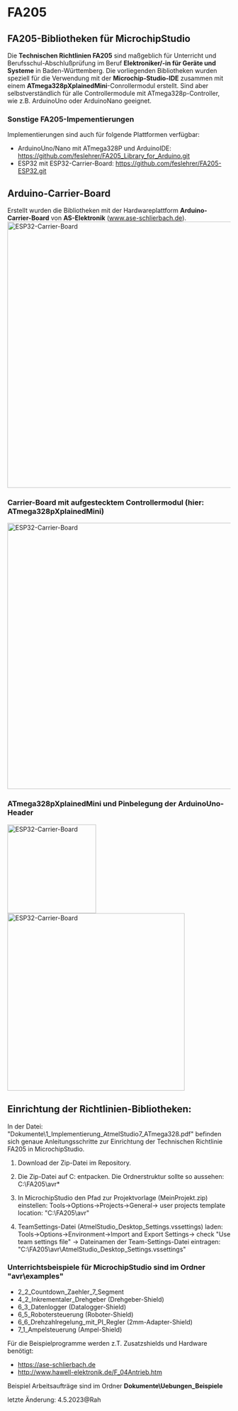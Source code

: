 # FA205
## FA205-Bibliotheken für MicrochipStudio
Die **Technischen Richtlinien FA205** sind maßgeblich für Unterricht und Berufsschul-Abschlußprüfung im Beruf **Elektroniker/-in für Geräte und Systeme** in Baden-Württemberg.
Die vorliegenden Bibliotheken wurden speziell für die Verwendung mit der **Microchip-Studio-IDE** zusammen mit einem **ATmega328pXplainedMini**-Conrollermodul erstellt. Sind aber selbstverständlich für alle Controllermodule mit ATmega328p-Controller, wie z.B. ArduinoUno oder ArduinoNano geeignet.

### Sonstige FA205-Impementierungen
Implementierungen sind auch für folgende Plattformen verfügbar: 
+ ArduinoUno/Nano mit ATmega328P und ArduinoIDE: https://github.com/feslehrer/FA205_Library_for_Arduino.git
+ ESP32 mit ESP32-Carrier-Board: https://github.com/feslehrer/FA205-ESP32.git

## Arduino-Carrier-Board
Erstellt wurden die Bibliotheken mit der Hardwareplattform **Arduino-Carrier-Board** von **AS-Elektronik** (www.ase-schlierbach.de).
<img src="https://user-images.githubusercontent.com/24614659/236320998-94544814-81e8-421b-9627-0c5e2c16ead0.png" alt="ESP32-Carrier-Board" width="600">

### Carrier-Board mit aufgestecktem Controllermodul (hier: ATmega328pXplainedMini)
<img src="https://user-images.githubusercontent.com/24614659/236322408-e825f460-5135-4205-903b-463df35603ee.png" alt="ESP32-Carrier-Board" width="600">

### ATmega328pXplainedMini und Pinbelegung der ArduinoUno-Header
<img src="https://user-images.githubusercontent.com/24614659/236321583-8457da01-e94d-4db5-8539-40f2c315c2b6.png" alt="ESP32-Carrier-Board" width="200"><img src="https://user-images.githubusercontent.com/24614659/236321645-c13d7fa3-2566-49c7-b55e-53918c5f59d4.png" alt="ESP32-Carrier-Board" width="400">

## Einrichtung der Richtlinien-Bibliotheken:
   In der Datei: "Dokumente\1_Implementierung_AtmelStudio7_ATmega328.pdf" befinden sich genaue Anleitungsschritte
   zur Einrichtung der Technischen Richtlinie FA205 in MicrochipStudio. 

1. Download der Zip-Datei im Repository.

2. Die Zip-Datei auf C: entpacken. Die Ordnerstruktur sollte so aussehen:
   C:\FA205\avr\*

3. In MicrochipStudio den Pfad zur Projektvorlage (MeinProjekt.zip) einstellen:
   Tools->Options->Projects->General-> user projects template location: "C:\FA205\avr\"

4. TeamSettings-Datei (AtmelStudio_Desktop_Settings.vssettings) laden:
   Tools->Options->Environment->Import and Export Settings-> check "Use team settings file" -> Dateinamen der Team-Settings-Datei
   eintragen:
     "C:\FA205\avr\AtmelStudio_Desktop_Settings.vssettings"

### Unterrichtsbeispiele für MicrochipStudio sind im Ordner "avr\examples" 
- 2_2_Countdown_Zaehler_7_Segment
- 4_2_Inkrementaler_Drehgeber  (Drehgeber-Shield)
- 6_3_Datenlogger   (Datalogger-Shield)
- 6_5_Robotersteuerung   (Roboter-Shield)
- 6_6_Drehzahlregelung_mit_PI_Regler  (2mm-Adapter-Shield)
- 7_1_Ampelsteuerung  (Ampel-Shield)


Für die Beispielprogramme werden z.T. Zusatzshields und Hardware benötigt: 
- https://ase-schlierbach.de
- http://www.hawell-elektronik.de/F_04Antrieb.htm 

Beispiel Arbeitsaufträge sind im Ordner **Dokumente\Uebungen_Beispiele**

letzte Änderung:
4.5.2023@Rah
